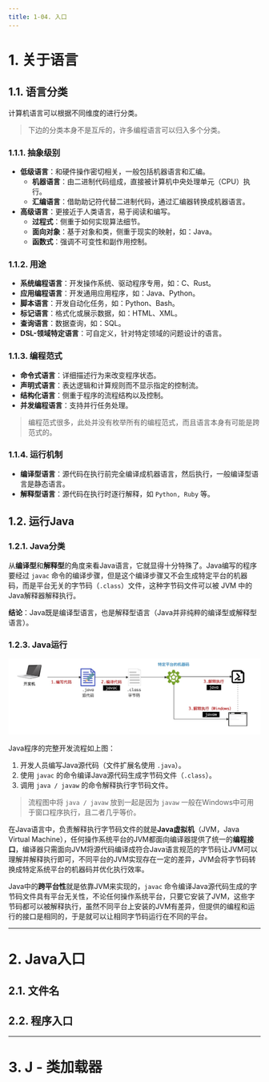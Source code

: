 ```yaml
---
title: 1-04. 入口
---
```


# 1. 关于语言

## 1.1. 语言分类

计算机语言可以根据不同维度的进行分类。

> 下边的分类本身不是互斥的，许多编程语言可以归入多个分类。

### 1.1.1. 抽象级别

- **低级语言**：和硬件操作密切相关，一般包括机器语言和汇编。
    - **机器语言**：由二进制代码组成，直接被计算机中央处理单元（CPU）执行。
    - **汇编语言**：借助助记符代替二进制代码，通过汇编器转换成机器语言。
- **高级语言**：更接近于人类语言，易于阅读和编写。
    - **过程式**：侧重于如何实现算法细节。
    - **面向对象**：基于对象和类，侧重于现实的映射，如：Java。
    - **函数式**：强调不可变性和副作用控制。

### 1.1.2. 用途

- **系统编程语言**：开发操作系统、驱动程序专用，如：C、Rust。
- **应用编程语言**：开发通用应用程序，如：Java、Python。
- **脚本语言**：开发自动化任务，如：Python、Bash。
- **标记语言**：格式化或展示数据，如：HTML、XML。
- **查询语言**：数据查询，如：SQL。
- **DSL-领域特定语言**：可自定义，针对特定领域的问题设计的语言。

### 1.1.3. 编程范式

- **命令式语言**：详细描述行为来改变程序状态。
- **声明式语言**：表达逻辑和计算规则而不显示指定的控制流。
- **结构化语言**：侧重于程序的流程结构以及控制。
- **并发编程语言**：支持并行任务处理。

> 编程范式很多，此处并没有枚举所有的编程范式，而且语言本身有可能是跨范式的。

### 1.1.4. 运行机制

- **编译型语言**：源代码在执行前完全编译成机器语言，然后执行，一般编译型语言是静态语言。
- **解释型语言**：源代码在执行时逐行解释，如 `Python, Ruby` 等。

## 1.2. 运行Java

### 1.2.1. Java分类

从**编译型**和**解释型**的角度来看Java语言，它就显得十分特殊了。Java编写的程序要经过 `javac` 命令的编译步骤，但是这个编译步骤又不会生成特定平台的机器码，而是平台无关的字节码（`.class`）文件，这种字节码文件可以被 JVM 中的 Java解释器解释执行。

**结论**：Java既是编译型语言，也是解释型语言（Java并非纯粹的编译型或解释型语言）。

### 1.2.3. Java运行

![Java运行](images/004-exec.png)

Java程序的完整开发流程如上图：

1. 开发人员编写Java源代码（文件扩展名使用 `.java`）。
2. 使用 `javac` 的命令编译Java源代码生成字节码文件（`.class`）。
3. 调用 `java / javaw` 的命令解释执行字节码文件。

> 流程图中将 `java / javaw` 放到一起是因为 `javaw` 一般在Windows中可用于窗口程序执行，且二者几乎等价。

在Java语言中，负责解释执行字节码文件的就是**Java虚拟机**（JVM，Java Virtual Machine），任何操作系统平台的JVM都面向编译器提供了统一的**编程接口**，编译器只需面向JVM将源代码编译成符合Java语言规范的字节码让JVM可以理解并解释执行即可，不同平台的JVM实现存在一定的差异，JVM会将字节码转换成特定系统平台的机器码并优化执行效率。

Java中的**跨平台性**就是依靠JVM来实现的，`javac` 命令编译Java源代码生成的字节码文件具有平台无关性，不论任何操作系统平台，只要它安装了JVM，这些字节码都可以被解释执行，虽然不同平台上安装的JVM有差异，但提供的编程和运行的接口是相同的，于是就可以让相同字节码运行在不同的平台。

<hr/>

# 2. Java入口

## 2.1. 文件名

## 2.2. 程序入口

<hr/>

# 3. J - 类加载器
